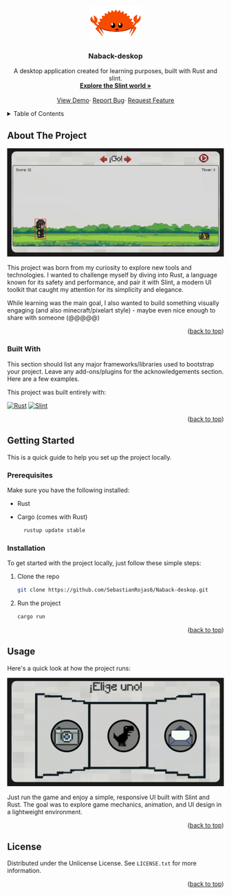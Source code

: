 <a id="readme-top"></a>

<br />
<div align="center">
  <a href="https://github.com/othneildrew/Best-README-Template">
    <img src="assets/img/ferris.png" alt="Logo" width="120" height="80">
  </a>

  <h3 align="center">Naback-deskop</h3>

  <p align="center">
    A desktop application created for learning purposes, built with Rust and slint.
    <br />
    <a href="https://docs.slint.dev/latest/docs/slint/"><strong>Explore the Slint world »</strong></a>
    <br />
    <br />
    <a href="https://github.com/SebastianRojas6/Naback-deskop">View Demo</a>&middot;
    <a href="https://github.com/SebastianRojas6/Naback-deskop/issues/new?labels=bug&template=bug_report.md">Report Bug</a>&middot;
    <a href="https://github.com/SebastianRojas6/Naback-deskop/issues/new?labels=enhancement&template=feature_request.md">Request Feature</a>

  </p>
</div>

<details>
  <summary>Table of Contents</summary>
  <ol>
    <li>
      <a href="#about-the-project">About The Project</a>
      <ul>
        <li><a href="#built-with">Built With</a></li>
      </ul>
    </li>
    <li>
      <a href="#getting-started">Getting Started</a>
      <ul>
        <li><a href="#prerequisites">Prerequisites</a></li>
        <li><a href="#installation">Installation</a></li>
      </ul>
    </li>
    <li><a href="#usage">Usage</a></li>
    <li><a href="#license">License</a></li>
  </ol>
</details>

## About The Project

![Alt Text](assets/gif/game_preview.gif)

This project was born from my curiosity to explore new tools and technologies. I wanted to challenge myself by diving into Rust, a language known for its safety and performance, and pair it with Slint, a modern UI toolkit that caught my attention for its simplicity and elegance.

While learning was the main goal, I also wanted to build something visually engaging (and also minecraft/pixelart style) - maybe even nice enough to share with someone (@@@@@)

<p align="right">(<a href="#readme-top">back to top</a>)</p>



### Built With

This section should list any major frameworks/libraries used to bootstrap your project. Leave any add-ons/plugins for the acknowledgements section. Here are a few examples.

This project was built entirely with:

[![Rust][Rust-lang]][Rust-url] 
[![Slint][Slint.dev]][Slint-url]

<p align="right">(<a href="#readme-top">back to top</a>)</p>

## Getting Started

This is a quick guide to help you set up the project locally.

### Prerequisites

Make sure you have the following installed:

* Rust
* Cargo (comes with Rust)

  ```sh
    rustup update stable  
  ```

### Installation

To get started with the project locally, just follow these simple steps:


1. Clone the repo
   ```sh
   git clone https://github.com/SebastianRojas6/Naback-deskop.git
   ```
2. Run the project
   ```sh
   cargo run
   ```
<p align="right">(<a href="#readme-top">back to top</a>)</p>

## Usage

Here's a quick look at how the project runs:

![Alt Text](assets/gif/menu_preview.gif)


Just run the game and enjoy a simple, responsive UI built with Slint and Rust.
The goal was to explore game mechanics, animation, and UI design in a lightweight environment.

<p align="right">(<a href="#readme-top">back to top</a>)</p>

## License

Distributed under the Unlicense License. See `LICENSE.txt` for more information.

<p align="right">(<a href="#readme-top">back to top</a>)</p>

[Rust-lang]: https://img.shields.io/badge/Rust-000000?style=for-the-badge&logo=rust&logoColor=white
[Rust-url]: https://www.rust-lang.org/
[Slint.dev]: https://img.shields.io/badge/Slint-4A90E2?style=for-the-badge&logo=slint&logoColor=white
[Slint-url]: https://slint.dev/